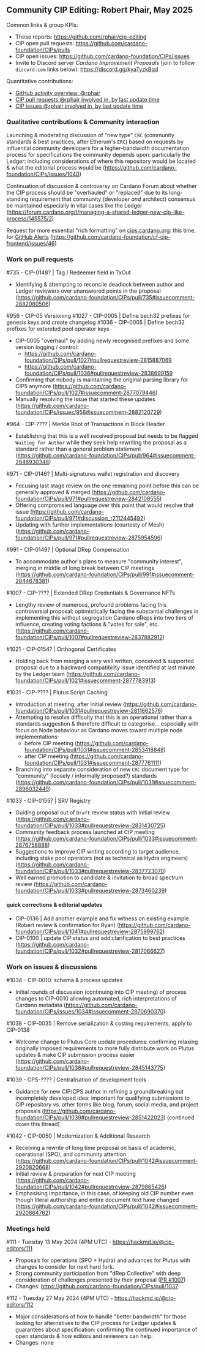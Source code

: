 ## Community CIP Editing: Robert Phair, May 2025

Common links & group KPIs:
- These reports: https://github.com/rphair/cip-editing
- CIP open pull requests: https://github.com/cardano-foundation/CIPs/pulls
- CIP open issues: https://github.com/cardano-foundation/CIPs/issues
- Invite to Discord server _Cardano Improvement Proposals_ (join to follow `discord.com` links below): https://discord.gg/kyaTyzkBqd

Quantitative contributions:
- [GitHub activity overview: @rphair](https://github.com/rphair)
- [CIP pull requests @rphair involved in, by last update time](https://github.com/cardano-foundation/CIPs/pulls?q=is%3Apr+involves%3Arphair+sort%3Aupdated-desc)
- [CIP issues @rphair involved in, by last update time](https://github.com/cardano-foundation/CIPs/issues?q=is%3Aissue+involves%3Arphair+sort%3Aupdated-desc)

### Qualitative contributions & Community interaction

Launching & moderating discussion of "new type" `CRC` (community standards & best practices, after Etherum's `ERC`) based on requests by influential community developers for a higher-bandwidth documentation process for specifications the community depends upon: particularly the Ledger: including considerations of where this repository would be located & what the editorial process would be (https://github.com/cardano-foundation/CIPs/issues/1040)

Continuation of discussion & controversy on Cardano Forum about whether the CIP process should be "overhauled" or "replaced" due to its long-standing requirement that community (developer _and_ architect) consensus be maintained especially in vital cases like the Ledger (https://forum.cardano.org/t/managing-a-shared-ledger-new-cip-like-process/145575/2)

Request for more essential "rich formatting" on [cips.cardano.org](https://cips.cardano.org): this time, for [GitHub Alerts](https://docs.github.com/en/get-started/writing-on-github/getting-started-with-writing-and-formatting-on-github/basic-writing-and-formatting-syntax#alerts) (https://github.com/cardano-foundation/cf-cip-frontend/issues/46)

### Work on pull requests

#735 - CIP-0148? | Tag / Redeemer field in TxOut
- Identifying & attempting to reconcile deadlock between author and Ledger reviewers over unanswered points in the proposal (https://github.com/cardano-foundation/CIPs/pull/735#issuecomment-2882080506)

#956 - CIP-05 Versioning
#1027 - CIP-0005 | Define bech32 prefixes for genesis keys and create changelog
#1036 - CIP-0005 | Define bech32 prefixes for extended pool operator keys
- CIP-0005 "overhaul" by adding newly recognised prefixes and some version logging / control:
  - https://github.com/cardano-foundation/CIPs/pull/1027#pullrequestreview-2815887069
  - https://github.com/cardano-foundation/CIPs/pull/1036#pullrequestreview-2838699159
- Confirming that nobody is maintaining the original parsing library for CIP5 anymore (https://github.com/cardano-foundation/CIPs/pull/1027#issuecomment-2877079446)
- Manually resolving the issue that started these updates (https://github.com/cardano-foundation/CIPs/issues/956#issuecomment-2882120729)

#964 - CIP-???? | Merkle Root of Transactions in Block Header
- Establishing that this is a well received proposal but needs to be flagged `Waiting for Author` while they seek help rewriting the proposal as a standard rather than a general problem statement (https://github.com/cardano-foundation/CIPs/pull/964#issuecomment-2846930348)

#971 - CIP-0146? | Multi-signatures wallet registration and discovery
- Focusing last stage review on the one remaining point before this can be generally approved & merged (https://github.com/cardano-foundation/CIPs/pull/971#pullrequestreview-2842108555)
- Offering compromsied language over this point that would resolve that issue (https://github.com/cardano-foundation/CIPs/pull/971#discussion_r2112445492)
- Updating with further implementations (courtesty of Mesh) (https://github.com/cardano-foundation/CIPs/pull/971#pullrequestreview-2875954596)

#991 - CIP-0149? | Optional DRep Compensation
- To accommodate author's plans to measure "community interest", merging in middle of long break between CIP meetings (https://github.com/cardano-foundation/CIPs/pull/991#issuecomment-2844678381)

#1007 - CIP-???? | Extended DRep Credentials & Governance NFTs
- Lengthy review of numerous, profound problems facing this controversial proposal: optimistically facing the substantial challenges in implementing this without segregation Cardano dReps into two tiers of influence, creating voting factions & "votes for sale", etc. (https://github.com/cardano-foundation/CIPs/pull/1007#pullrequestreview-2837882912)

#1021 - CIP-0154? | Orthogonal Certificates
- Holding back from merging a very well written, conceived & supported proposal due to a backward compatibility issue identified at last minute by the Ledger team (https://github.com/cardano-foundation/CIPs/pull/1021#issuecomment-2877783913)

#1031 - CIP-???? | Plutus Script Caching
- Introduction at meeting, after initial review (https://github.com/cardano-foundation/CIPs/pull/1031#pullrequestreview-2811662576)
- Attempting to resolve difficulty that this is an operational rather than a standards suggestion & therefore difficult to categorise... especially with focus on Node behaviour as Cardano moves toward multiple node implementations:
  - before CIP meeting (https://github.com/cardano-foundation/CIPs/pull/1031#issuecomment-2853418848)
  - after CIP meeting (https://github.com/cardano-foundation/CIPs/pull/1031#issuecomment-2877761111)
- Branching into separate consideration of new `CRC` document type for "community" (loosely / informally proposed?) standards (https://github.com/cardano-foundation/CIPs/pull/1031#issuecomment-2896032449)

#1033 - CIP-0155? | SRV Registry
- Guiding proposal out of `Draft` review status with initial review (https://github.com/cardano-foundation/CIPs/pull/1033#pullrequestreview-2831430725)
- Community feedback process launched at CIP meeting (https://github.com/cardano-foundation/CIPs/pull/1033#issuecomment-2876758888)
- Suggestions to improve CIP writing according to target audience, including stake pool operators (not as technical as Hydra engineers) (https://github.com/cardano-foundation/CIPs/pull/1033#pullrequestreview-2837723070)
- Well earned promotion to candidate & invitation to broad spectrum review (https://github.com/cardano-foundation/CIPs/pull/1033#pullrequestreview-2873460239)

#### quick corrections & editorial updates

- CIP-0136 | Add another example and fix witness on existing example (Robert review & confirmation for Ryan) (https://github.com/cardano-foundation/CIPs/pull/1041#pullrequestreview-2875999762)
- CIP-0100 | update CIP status and add clarification to best practices (https://github.com/cardano-foundation/CIPs/pull/1032#pullrequestreview-2817066627)

### Work on issues & discussions

#1034 - CIP-0010: schema & process updates
- Initial rounds of discussion (continuing into CIP meeting) of process changes to CIP-0010 allowing automated, rich interpretations of Cardano metadata (https://github.com/cardano-foundation/CIPs/issues/1034#issuecomment-2870690370) 

#1038 - CIP-0035 | Remove serialization & costing requirements, apply to CIP-0138
- Welcome change to Plutus Core update procedures: confirming relaxing originally imposed requirements to more fully distribute work on Plutus updates & make CIP submission process easier (https://github.com/cardano-foundation/CIPs/pull/1038#pullrequestreview-2845143775)

#1039 - CPS-???? | Centralisation of development tools
- Guidance for new CIP/CPS author in refining a groundbreaking but incompletely developed idea: important for qualifying submissions to CIP repository vs. other forms like blog, forum, social media, and project proposals (https://github.com/cardano-foundation/CIPs/pull/1039#pullrequestreview-2851422023) (continued down this thread)

#1042 - CIP-0050 | Modernization & Additional Research
- Receiving a rewrite of long time proposal on basis of academic, operational (SPO), and community attention (https://github.com/cardano-foundation/CIPs/pull/1042#issuecomment-2920820668)
- Initial review & preparation for next CIP meeting (https://github.com/cardano-foundation/CIPs/pull/1042#pullrequestreview-2879865426)
- Emphasising importance, in this case, of keeping old CIP number even though literal authorship and entire document text have changed (https://github.com/cardano-foundation/CIPs/pull/1042#issuecomment-2920864762)


### Meetings held

#111 - Tuesday 13 May 2024 (4PM UTC) - https://hackmd.io/@cip-editors/111
- Proposals for operations (SPO + Hydra) and advances for Plutus with changes to consider for next hard fork.
- Strong community participation from "dRep Collective" with deep consideration of challenges presented by their proposal ([PR #1007](https://github.com/cardano-foundation/CIPs/pull/1007#pullrequestreview-2837882912))
- Changes: https://github.com/cardano-foundation/CIPs/pull/1037

#112 - Tuesday 27 May 2024 (4PM UTC) - https://hackmd.io/@cip-editors/112
- Major considerations of how to handle "better bandwidth" for those looking for alternatives to the CIP process for Ledger updates & guarantees about specification: confirming the continued importance of open standards & how editors and reviewers can help.
- Changes: none
